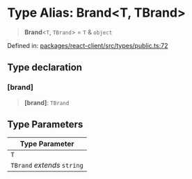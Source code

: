 # Type Alias: Brand\<T, TBrand\>

> **Brand**\<`T`, `TBrand`\> = `T` & `object`

Defined in: [packages/react-client/src/types/public.ts:72](https://github.com/fishjam-cloud/web-client-sdk/blob/8be0da3efcdce0dec0a98faf77f65b941d4a7757/packages/react-client/src/types/public.ts#L72)

## Type declaration

### \[brand\]

> **\[brand\]**: `TBrand`

## Type Parameters

| Type Parameter |
| ------ |
| `T` |
| `TBrand` *extends* `string` |

